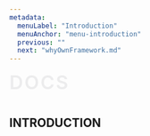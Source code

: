 ```yaml
---
metadata:
  menuLabel: "Introduction"
  menuAnchor: "menu-introduction"
  previous: ""
  next: "whyOwnFramework.md"
---
```


<div id='menu-docs' style='font-size: 34px; font-weight:600; color: #ececed; letter-spacing: 2.5px; padding-bottom: 10px'>DOCS</div>
<h2 id='menu-introduction'>INTRODUCTION</h2>
